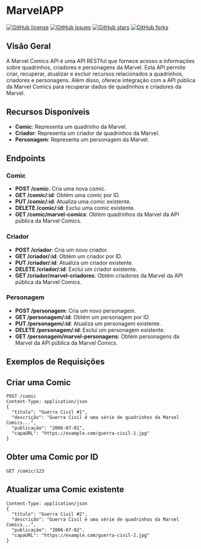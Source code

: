 # MarvelAPP

[![GitHub license](https://img.shields.io/github/license/mecoxeco/MarvelApp)](https://github.com/mecoxeco/MarvelApp/blob/main/LICENSE)
[![GitHub issues](https://img.shields.io/github/issues/mecoxeco/MarvelApp)](https://github.com/mecoxeco/MarvelApp/issues)
[![GitHub stars](https://img.shields.io/github/stars/mecoxeco/MarvelApp)](https://github.com/mecoxeco/MarvelApp/stargazers)
[![GitHub forks](https://img.shields.io/github/forks/mecoxeco/MarvelApp)](https://github.com/mecoxeco/MarvelApp/network)

## Visão Geral

A Marvel Comics API é uma API RESTful que fornece acesso a informações sobre quadrinhos, criadores e personagens da Marvel. Esta API permite criar, recuperar, atualizar e excluir recursos relacionados a quadrinhos, criadores e personagens. Além disso, oferece integração com a API pública da Marvel Comics para recuperar dados de quadrinhos e criadores da Marvel.

## Recursos Disponíveis

- **Comic**: Representa um quadrinho da Marvel.
- **Criador**: Representa um criador de quadrinhos da Marvel.
- **Personagem**: Representa um personagem da Marvel.

## Endpoints

### Comic

- **POST /comic**: Cria uma nova comic.
- **GET /comic/:id**: Obtém uma comic por ID.
- **PUT /comic/:id**: Atualiza uma comic existente.
- **DELETE /comic/:id**: Exclui uma comic existente.
- **GET /comic/marvel-comics**: Obtém quadrinhos da Marvel da API pública da Marvel Comics.

### Criador

- **POST /criador**: Cria um novo criador.
- **GET /criador/:id**: Obtém um criador por ID.
- **PUT /criador/:id**: Atualiza um criador existente.
- **DELETE /criador/:id**: Exclui um criador existente.
- **GET /criador/marvel-criadores**: Obtém criadores da Marvel da API pública da Marvel Comics.

### Personagem

- **POST /personagem**: Cria um novo personagem.
- **GET /personagem/:id**: Obtém um personagem por ID.
- **PUT /personagem/:id**: Atualiza um personagem existente.
- **DELETE /personagem/:id**: Exclui um personagem existente.
- **GET /personagem/marvel-personagens**: Obtém personagens da Marvel da API pública da Marvel Comics.

## Exemplos de Requisições


## Criar uma Comic

```http
POST /comic
Content-Type: application/json
{
  "título": "Guerra Civil #1",
  "descrição": "Guerra Civil é uma série de quadrinhos da Marvel Comics...",
  "publicação": "2006-07-01",
  "capaURL": "https://example.com/guerra-civil-1.jpg"
}
```

## Obter uma Comic por ID

```http
GET /comic/123
```

## Atualizar uma Comic existente
```http
Content-Type: application/json
{
  "título": "Guerra Civil #2",
  "descrição": "Guerra Civil é uma série de quadrinhos da Marvel Comics...",
  "publicação": "2006-07-02",
  "capaURL": "https://example.com/guerra-civil-2.jpg"
}
```
